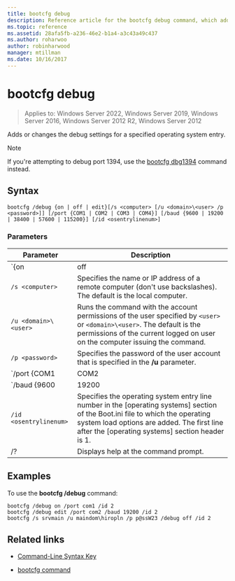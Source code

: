 ```yaml
---
title: bootcfg debug
description: Reference article for the bootcfg debug command, which adds or changes the debug settings for a specified operating system entry.
ms.topic: reference
ms.assetid: 28afa5fb-a236-46e2-b1a4-a3c43a49c437
ms.author: roharwoo
author: robinharwood
manager: mtillman
ms.date: 10/16/2017
---
```

# bootcfg debug

>Applies to: Windows Server 2022, Windows Server 2019, Windows Server 2016, Windows Server 2012 R2, Windows Server 2012

Adds or changes the debug settings for a specified operating system entry.

>[!NOTE]
> If you're attempting to debug port 1394, use the [bootcfg dbg1394](bootcfg-dbg1394.md) command instead.

## Syntax

```
bootcfg /debug {on | off | edit}[/s <computer> [/u <domain>\<user> /p <password>]] [/port {COM1 | COM2 | COM3 | COM4}] [/baud {9600 | 19200 | 38400 | 57600 | 115200}] [/id <osentrylinenum>]
```

### Parameters

| Parameter | Description |
| --------- | ----------- |
| `{on | off | edit}` | Specifies the value for port debugging, including:<ul><li>**on.** Enables remote debugging support by adding the /debug option to the specified `<osentrylinenum>`.</li><li>**off.** Disables remote debugging support by removing the /debug option from the specified `<osentrylinenum>`.</li><li>**edit.** Allows changes to port and baud rate settings by changing the values associated with the /debug option for the specified `<osentrylinenum>`.</li></ul> |
| `/s <computer>` | Specifies the name or IP address of a remote computer (don't use backslashes). The default is the local computer. |
| `/u <domain>\<user>`  | Runs the command with the account permissions of the user specified by `<user>` or `<domain>\<user>`. The default is the permissions of the current logged on user on the computer issuing the command. |
| `/p <password>` | Specifies the password of the user account that is specified in the **/u** parameter. |
| `/port {COM1 | COM2 | COM3 | COM4}` |  Specifies the COM port to be used for debugging. Don't use this parameter if debugging is disabled. |
| `/baud {9600 | 19200 | 38400 | 57600 | 115200}` | Specifies the baud rate to be used for debugging. Don't use this parameter if debugging is disabled. |
| `/id <osentrylinenum>` | Specifies the operating system entry line number in the [operating systems] section of the Boot.ini file to which the operating system load options are added. The first line after the [operating systems] section header is 1. |
| /? | Displays help at the command prompt. |

## Examples

To use the **bootcfg /debug** command:

```
bootcfg /debug on /port com1 /id 2
bootcfg /debug edit /port com2 /baud 19200 /id 2
bootcfg /s srvmain /u maindom\hiropln /p p@ssW23 /debug off /id 2
```

## Related links

- [Command-Line Syntax Key](command-line-syntax-key.md)

- [bootcfg command](bootcfg.md)
